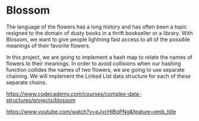 # Blossom

The language of the flowers has a long history and has often been a topic resigned to the domain of dusty books in a thrift bookseller or a library. With Blossom, we want to give people lightning fast access to all of the possible meanings of their favorite flowers.

In this project, we are going to implement a hash map to relate the names of flowers to their meanings. In order to avoid collisions when our hashing function collides the names of two flowers, we are going to use separate chaining. We will implement the Linked List data structure for each of these separate chains.

<https://www.codecademy.com/courses/complex-data-structures/projects/blossom>

<https://www.youtube.com/watch?v=pJycHIBqPNg&feature=emb_title>
